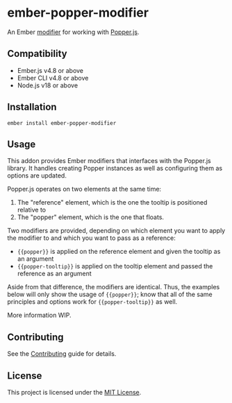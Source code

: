 # ember-popper-modifier

An Ember [modifier](https://guides.emberjs.com/release/components/template-lifecycle-dom-and-modifiers/) for working with [Popper.js](https://popper.js.org/).

## Compatibility

* Ember.js v4.8 or above
* Ember CLI v4.8 or above
* Node.js v18 or above


## Installation

```
ember install ember-popper-modifier
```

## Usage

This addon provides Ember modifiers that interfaces with the Popper.js library. It handles creating Popper instances as well as configuring them as options are updated.

Popper.js operates on two elements at the same time:

1. The "reference" element, which is the one the tooltip is positioned relative to
2. The "popper" element, which is the one that floats.

Two modifiers are provided, depending on which element you want to apply the modifier to and which you want to pass as a reference:

- `{{popper}}` is applied on the reference element and given the tooltip as an argument
- `{{popper-tooltip}}` is applied on the tooltip element and passed the reference as an argument

Aside from that difference, the modifiers are identical. Thus, the examples below will only show the usage of `{{popper}}`; know that all of the same principles and options work for `{{popper-tooltip}}` as well.

More information WIP.

## Contributing

See the [Contributing](CONTRIBUTING.md) guide for details.

## License

This project is licensed under the [MIT License](LICENSE.md).
